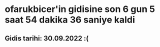 # ofarukbicer'in gidisine son 6 gun 5 saat 54 dakika 36 saniye kaldi

## Gidis tarihi: 30.09.2022 :(